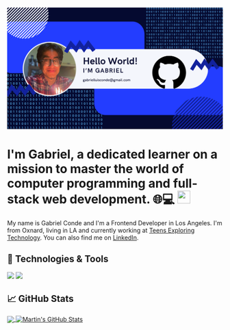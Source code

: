 ![Alt Text](Gabriel-Conde.png)
# I'm Gabriel, a dedicated learner on a mission to master the world of computer programming and full-stack web development. 🌐💻 <img src="https://raw.githubusercontent.com/MartinHeinz/MartinHeinz/master/wave.gif" width="30px" height="30px" target="_blank"/>

My name is Gabriel Conde and I'm a Frontend Developer in Los Angeles. I'm from Oxnard, living in LA and currently working at <a href="https://exploringtech.org/home">Teens Exploring Technology</a>. You can also find me on <a href="https://www.linkedin.com/in/gabriel-conde/">LinkedIn</a>.

## 🔧 Technologies & Tools
![](https://img.shields.io/badge/Code-Python-informational?style=flat&logo=python&logoColor=white&color=274C77)
![](https://img.shields.io/badge/Code-JavaScript-informational?style=flat&logo=javascript&logoColor=white&color=274C77)
<!--## &#x270d; Blog & Writing

<!--
Apart from coding, I also maintain a blog - you can find my articles on my website at [martinheinz.dev](https://martinheinz.dev/) as well as on [Medium](https://medium.com/@martin.heinz) and [DEV.to](https://dev.to/martinheinz).

A sample of my recent articles:

<!-- BLOG-POST-LIST:START -->
<!--- [Advanced Features of Kubernetes&#39; Horizontal Pod Autoscaler](https://martinheinz.dev/blog/76)
- [Data and System Visualization Tools That Will Boost Your Productivity](https://martinheinz.dev/blog/75)
- [Stop Messing with Kubernetes Finalizers](https://martinheinz.dev/blog/74)
- [Automate All the Boring Kubernetes Operations with Python](https://martinheinz.dev/blog/73)
<!-- BLOG-POST-LIST:END -->

## &#x1f4c8; GitHub Stats

<a href="https://github.com/gabriel-conde/gabriel-conde">
  <img align="center" src="https://github-readme-stats.vercel.app/api/top-langs/?username=gabriel-conde&hide=java,html,tex&title_color=ffffff&text_color=c9cacc&icon_color=274C77a&bg_color=274C77&langs_count=4" />
</a>
<a href="https://github.com/gabriel-conde/gabriel-conde">
  <img align="center" src="https://github-readme-stats.vercel.app/api?username=gabriel-conde&show_icons=true&line_height=27&count_private=true&title_color=ffffff&text_color=c9cacc&icon_color=274C77a&bg_color=274C77" alt="Martin's GitHub Stats" />
</a>

<!-- <a href="https://github.com/MartinHeinz/python-project-blueprint">
  <img align="center" src="https://github-readme-stats.vercel.app/api/pin/?username=MartinHeinz&repo=python-project-blueprint&title_color=ffffff&text_color=c9cacc&icon_color=2bbc8a&bg_color=1d1f21" />
</a>


<a href="https://github.com/MartinHeinz/go-project-blueprint">
  <img align="center" src="https://github-readme-stats.vercel.app/api/pin/?username=MartinHeinz&repo=go-project-blueprint&title_color=ffffff&text_color=c9cacc&icon_color=2bbc8a&bg_color=1d1f21" />
</a>    

-->

<!-- links to social media icons -->

<!-- icons with padding -->

[1.1]: http://i.imgur.com/tXSoThF.png (twitter icon with padding)
[2.1]: http://i.imgur.com/0o48UoR.png (github icon with padding)

<!-- icons without padding -->

[1.2]: http://i.imgur.com/wWzX9uB.png (twitter icon without padding)
[2.2]: http://i.imgur.com/9I6NRUm.png (github icon without padding)
[3.2]: https://raw.githubusercontent.com/MartinHeinz/MartinHeinz/master/linkedin-3-16.png (LinkedIn icon without padding)


<!-- links to your social media accounts -->

[1]: https://twitter.com/Martin_Heinz_
[2]: https://github.com/MartinHeinz
[3]: https://www.linkedin.com/in/heinz-martin/
